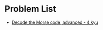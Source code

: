 # Problem List

* [Decode the Morse code, advanced - 4 kyu](https://www.codewars.com/kata/54b72c16cd7f5154e9000457)